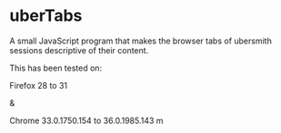 uberTabs
========

A small JavaScript program that makes the browser tabs of ubersmith sessions descriptive of their content.

This has been tested on:

Firefox 28 to 31

&

Chrome 33.0.1750.154 to 36.0.1985.143 m

